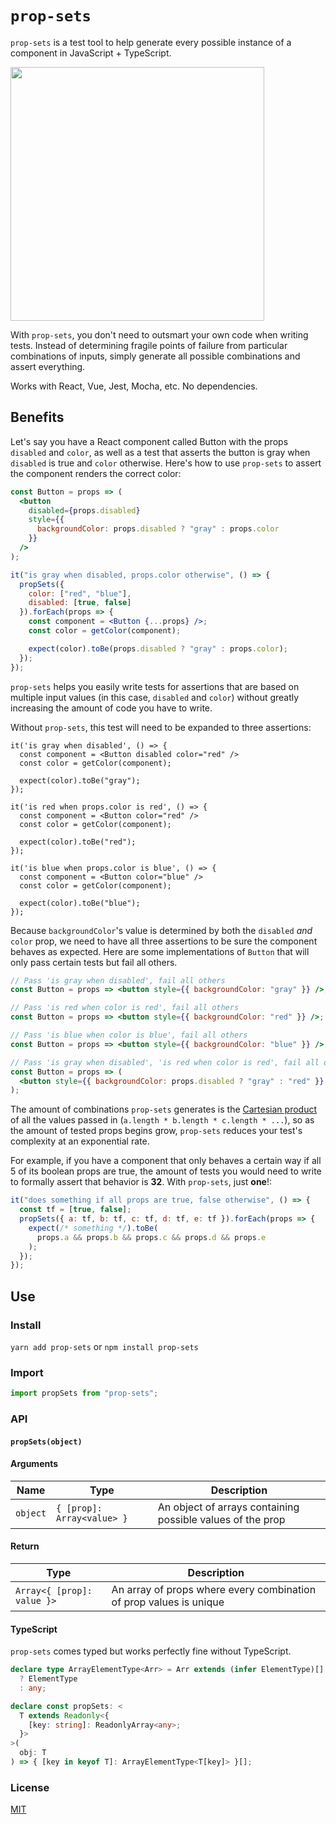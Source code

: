# `prop-sets`

`prop-sets` is a test tool to help generate every possible instance of a component in JavaScript + TypeScript.

<img src="https://user-images.githubusercontent.com/4934193/54775866-1e94f180-4bcc-11e9-9c3a-79f69270adc7.png" width="406" />

With `prop-sets`, you don't need to outsmart your own code when writing tests. Instead of determining fragile points of failure from particular combinations of inputs, simply generate all possible combinations and assert everything.

Works with React, Vue, Jest, Mocha, etc. No dependencies.

## Benefits

Let's say you have a React component called Button with the props `disabled` and `color`, as well as a test that asserts the button is gray when `disabled` is true and `color` otherwise. Here's how to use `prop-sets` to assert the component renders the correct color:

```jsx
const Button = props => (
  <button
    disabled={props.disabled}
    style={{
      backgroundColor: props.disabled ? "gray" : props.color
    }}
  />
);

it("is gray when disabled, props.color otherwise", () => {
  propSets({
    color: ["red", "blue"],
    disabled: [true, false]
  }).forEach(props => {
    const component = <Button {...props} />;
    const color = getColor(component);

    expect(color).toBe(props.disabled ? "gray" : props.color);
  });
});
```

`prop-sets` helps you easily write tests for assertions that are based on multiple input values (in this case, `disabled` and `color`) without greatly increasing the amount of code you have to write.

Without `prop-sets`, this test will need to be expanded to three assertions:

```
it('is gray when disabled', () => {
  const component = <Button disabled color="red" />
  const color = getColor(component);

  expect(color).toBe("gray");
});

it('is red when props.color is red', () => {
  const component = <Button color="red" />
  const color = getColor(component);

  expect(color).toBe("red");
});

it('is blue when props.color is blue', () => {
  const component = <Button color="blue" />
  const color = getColor(component);

  expect(color).toBe("blue");
});
```

Because `backgroundColor`'s value is determined by both the `disabled` _and_ `color` prop, we need to have all three assertions to be sure the component behaves as expected. Here are some implementations of `Button` that will only pass certain tests but fail all others.

```jsx
// Pass 'is gray when disabled', fail all others
const Button = props => <button style={{ backgroundColor: "gray" }} />;

// Pass 'is red when color is red', fail all others
const Button = props => <button style={{ backgroundColor: "red" }} />;

// Pass 'is blue when color is blue', fail all others
const Button = props => <button style={{ backgroundColor: "blue" }} />;

// Pass 'is gray when disabled', 'is red when color is red', fail all others
const Button = props => (
  <button style={{ backgroundColor: props.disabled ? "gray" : "red" }} />
);
```

The amount of combinations `prop-sets` generates is the [Cartesian product](https://en.wikipedia.org/wiki/Cartesian_product) of all the values passed in (`a.length * b.length * c.length * ...`), so as the amount of tested props begins grow, `prop-sets` reduces your test's complexity at an exponential rate.

For example, if you have a component that only behaves a certain way if all 5 of its boolean props are true, the amount of tests you would need to write to formally assert that behavior is **32**. With `prop-sets`, just **one**!:

```js
it("does something if all props are true, false otherwise", () => {
  const tf = [true, false];
  propSets({ a: tf, b: tf, c: tf, d: tf, e: tf }).forEach(props => {
    expect(/* something */).toBe(
      props.a && props.b && props.c && props.d && props.e
    );
  });
});
```

## Use

### Install

`yarn add prop-sets` or `npm install prop-sets`

### Import

```js
import propSets from "prop-sets";
```

### API

#### `propSets(object)`

#### Arguments

| Name     | Type                       | Description                                                |
| -------- | -------------------------- | ---------------------------------------------------------- |
| `object` | `{ [prop]: Array<value> }` | An object of arrays containing possible values of the prop |

#### Return

| Type                       | Description                                                        |
| -------------------------- | ------------------------------------------------------------------ |
| `Array<{ [prop]: value }>` | An array of props where every combination of prop values is unique |

#### TypeScript

`prop-sets` comes typed but works perfectly fine without TypeScript.

```ts
declare type ArrayElementType<Arr> = Arr extends (infer ElementType)[]
  ? ElementType
  : any;

declare const propSets: <
  T extends Readonly<{
    [key: string]: ReadonlyArray<any>;
  }>
>(
  obj: T
) => { [key in keyof T]: ArrayElementType<T[key]> }[];
```

### License

[MIT](./license)
